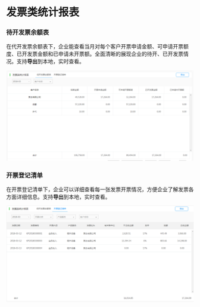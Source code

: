 # 发票类统计报表

### 待开发票余额表

在代开发票余额表下，企业能查看当月对每个客户开票申请金额、可申请开票额度、已开发票金额和已申请未开票额。全面清晰的展现企业的待开、已开发票情况。支持**导出**到本地，实时查看。

![](/img/git10.png)

### 开票登记清单

在开票登记清单下，企业可以详细查看每一张发票开票情况，方便企业了解发票各方面详细信息。支持**导出**到本地，实时查看。

![](/img/git11.png)

